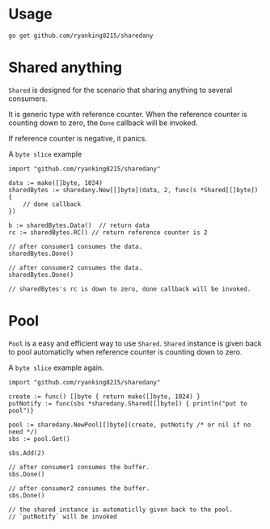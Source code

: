 # Usage
```
go get github.com/ryanking8215/sharedany
```

# Shared anything
`Shared` is designed for the scenario that sharing anything to several consumers.

It is generic type with reference counter. When the reference counter is counting down to zero, the `Done` callback will be invoked.

If reference counter is negative, it panics.

A `byte slice` example
```golang
import "github.com/ryanking8215/sharedany"

data := make([]byte, 1024)
sharedBytes := sharedany.New[[]byte](data, 2, func(s *Shared[[]byte]) {
	// done callback
})

b := sharedBytes.Data()  // return data
rc := sharedBytes.RC() // return reference counter is 2

// after consumer1 consumes the data.
sharedBytes.Done()

// after consumer2 consumes the data.
sharedBytes.Done()

// sharedBytes's rc is down to zero, done callback will be invoked.
```

# Pool
`Pool` is a easy and efficient way to use `Shared`. `Shared` instance is given back to pool automaticlly when reference counter is counting down to zero.

A `byte slice` example again.
```
import "github.com/ryanking8215/sharedany"

create := func() []byte { return make([]byte, 1024) }
putNotify := func(sbs *sharedany.Shared[[]byte]) { println("put to pool")}

pool := sharedany.NewPool[[]byte](create, putNotify /* or nil if no need */)
sbs := pool.Get()

sbs.Add(2)

// after consumer1 consumes the buffer.
sbs.Done()

// after consumer2 consumes the buffer.
sbs.Done() 

// the shared instance is automaticlly given back to the pool.
// `putNotify` will be invoked

```